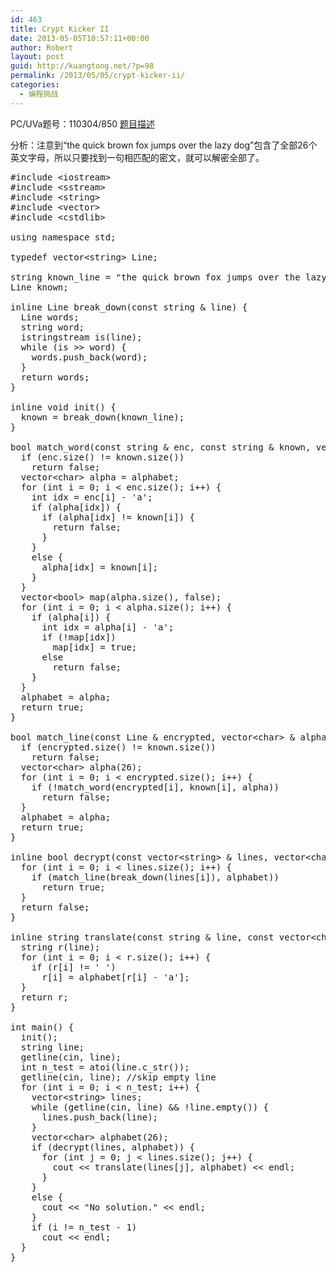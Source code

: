 ```yaml
---
id: 463
title: Crypt Kicker II
date: 2013-05-05T10:57:11+00:00
author: Robert
layout: post
guid: http://kuangtong.net/?p=98
permalink: /2013/05/05/crypt-kicker-ii/
categories:
  - 编程挑战
---
```

PC/UVa题号：110304/850 <a href="http://uva.onlinejudge.org/index.php?option=com_onlinejudge&Itemid=8&page=show_problem&problem=791" target="_blank">题目描述</a>

分析：注意到“the quick brown fox jumps over the lazy dog”包含了全部26个英文字母，所以只要找到一句相匹配的密文，就可以解密全部了。<!--more-->

<pre class="brush: cpp; title: ; notranslate" title="">#include &lt;iostream&gt;
#include &lt;sstream&gt;
#include &lt;string&gt;
#include &lt;vector&gt;
#include &lt;cstdlib&gt;

using namespace std;

typedef vector&lt;string&gt; Line;

string known_line = "the quick brown fox jumps over the lazy dog";
Line known;

inline Line break_down(const string & line) {
  Line words;
  string word;
  istringstream is(line);
  while (is &gt;&gt; word) {
    words.push_back(word);
  }
  return words;
}

inline void init() {
  known = break_down(known_line);
}

bool match_word(const string & enc, const string & known, vector&lt;char&gt; & alphabet) {
  if (enc.size() != known.size())
    return false;
  vector&lt;char&gt; alpha = alphabet;
  for (int i = 0; i &lt; enc.size(); i++) {
    int idx = enc[i] - 'a';
    if (alpha[idx]) {
      if (alpha[idx] != known[i]) {
        return false;
      }
    }
    else {
      alpha[idx] = known[i];
    }
  }
  vector&lt;bool&gt; map(alpha.size(), false);
  for (int i = 0; i &lt; alpha.size(); i++) {
    if (alpha[i]) {
      int idx = alpha[i] - 'a';
      if (!map[idx])
        map[idx] = true;
      else
        return false;
    }
  }
  alphabet = alpha;
  return true;
}

bool match_line(const Line & encrypted, vector&lt;char&gt; & alphabet) {
  if (encrypted.size() != known.size())
    return false;
  vector&lt;char&gt; alpha(26);
  for (int i = 0; i &lt; encrypted.size(); i++) {
    if (!match_word(encrypted[i], known[i], alpha))
      return false;
  }
  alphabet = alpha;
  return true;
}

inline bool decrypt(const vector&lt;string&gt; & lines, vector&lt;char&gt; & alphabet) {
  for (int i = 0; i &lt; lines.size(); i++) {
    if (match_line(break_down(lines[i]), alphabet))
      return true;
  }
  return false;
}

inline string translate(const string & line, const vector&lt;char&gt; & alphabet) {
  string r(line);
  for (int i = 0; i &lt; r.size(); i++) {
    if (r[i] != ' ')
      r[i] = alphabet[r[i] - 'a'];
  }
  return r;
}

int main() {
  init();
  string line;
  getline(cin, line);
  int n_test = atoi(line.c_str());
  getline(cin, line); //skip empty line
  for (int i = 0; i &lt; n_test; i++) {
    vector&lt;string&gt; lines;
    while (getline(cin, line) && !line.empty()) {
      lines.push_back(line);
    }
    vector&lt;char&gt; alphabet(26);
    if (decrypt(lines, alphabet)) {
      for (int j = 0; j &lt; lines.size(); j++) {
        cout &lt;&lt; translate(lines[j], alphabet) &lt;&lt; endl;
      }
    }
    else {
      cout &lt;&lt; "No solution." &lt;&lt; endl;
    }
    if (i != n_test - 1)
      cout &lt;&lt; endl;
  }
}
</pre>

<div class="addtoany_share_save_container addtoany_content_bottom">
  <div class="a2a_kit a2a_kit_size_32 addtoany_list a2a_target" id="wpa2a_11">
    <a class="a2a_button_facebook" href="http://www.addtoany.com/add_to/facebook?linkurl=http%3A%2F%2Fkuangtong.me%2F2013%2F05%2F05%2Fcrypt-kicker-ii%2F&linkname=Crypt%20Kicker%20II" title="Facebook" rel="nofollow" target="_blank"></a><a class="a2a_button_twitter" href="http://www.addtoany.com/add_to/twitter?linkurl=http%3A%2F%2Fkuangtong.me%2F2013%2F05%2F05%2Fcrypt-kicker-ii%2F&linkname=Crypt%20Kicker%20II" title="Twitter" rel="nofollow" target="_blank"></a><a class="a2a_button_google_plus" href="http://www.addtoany.com/add_to/google_plus?linkurl=http%3A%2F%2Fkuangtong.me%2F2013%2F05%2F05%2Fcrypt-kicker-ii%2F&linkname=Crypt%20Kicker%20II" title="Google+" rel="nofollow" target="_blank"></a><a class="a2a_button_sina_weibo" href="http://www.addtoany.com/add_to/sina_weibo?linkurl=http%3A%2F%2Fkuangtong.me%2F2013%2F05%2F05%2Fcrypt-kicker-ii%2F&linkname=Crypt%20Kicker%20II" title="Sina Weibo" rel="nofollow" target="_blank"></a><a class="a2a_dd addtoany_share_save" href="https://www.addtoany.com/share_save"></a>
  </div>
</div>
